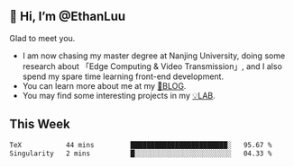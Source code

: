 ## 👋 Hi, I’m @EthanLuu

Glad to meet you.

- I am now chasing my master degree at Nanjing University, doing some research about 「Edge Computing & Video Transmission」, and I also spend my spare time learning front-end development.
- You can learn more about me at my [📝BLOG](https://blog.ethanloo.cn).
- You may find some interesting projects in my [💡LAB](https://lab.ethanloo.cn).

## This Week
<!--START_SECTION:waka-->

```txt
TeX           44 mins         ████████████████████████░   95.67 %
Singularity   2 mins          █░░░░░░░░░░░░░░░░░░░░░░░░   04.33 %
```

<!--END_SECTION:waka-->
